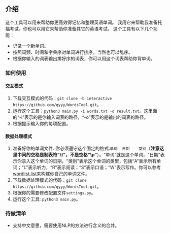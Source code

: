 ## 介绍
这个工具可以用来帮助你更高效得记忆和整理英语单词。
我用它来帮助我准备托福考试。你也可以用它来帮助你准备其它的英语考试。
这个工具有以下几个功能：
- 记录一个新单词。
- 按照词频、时间和字典序对单词进行排序，当然也可以乱序。
- 根据你输入的词表输出排好序的词表，你可以用这个词表帮助你背单词。
### 如何使用
#### 交互模式
1. 下载交互模式的代码：`git clone -b interactive https://github.com/qyyy/WordsTool.git`。
2. 运行这个工具：`python3 main.py -i words.txt -o result.txt`。这里面的“-i”表示的是你输入词表的路径，“-o”表示的是输出的词表的路径。
3. 根据提示输入你的每项配置。
#### 数据处理模式
1. 准备好你的单词文件. 你必须遵守这个固定的格式:`单词  日期    类别`（**注意这里中间的空格是制表符"\t"，不是空格“\p”**）。“单词”就是这个单词，“日期”表示你录入这个单词的日期，“类别”表示这个单词的类型，包括“A”表示所有单词；“L”表示听力，“R”表示阅读；“S”表示口语；“W”表示写作。你可以参考[wordlist.list](./wordlist.list)来构建你自己的单词文件。
2. 下载数据处理模式的代码：`git clone https://github.com/qyyy/WordsTool.git`。
3. 根据你的需要修改配置文件`settings.py`。
4. 运行这个工具: `python3 main.py`。
### 待做清单
- 支持中文意思，需要使用NLP的方法进行含义的合并。

